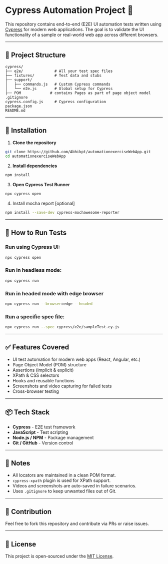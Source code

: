 # Cypress Automation Project 🚀

This repository contains end-to-end (E2E) UI automation tests written using [Cypress](https://www.cypress.io/) for modern web applications. The goal is to validate the UI functionality of a sample or real-world web app across different browsers.

---

## 📂 Project Structure

```
cypress/
├── e2e/              # All your test spec files
├── fixtures/         # Test data and stubs
├── support/
│   ├── commands.js   # Custom Cypress commands
│   └── e2e.js        # Global setup for Cypress
├── POM             # contains Pages as part of page object model 
.gitignore
cypress.config.js     # Cypress configuration
package.json
README.md
````

---

## 🔧 Installation

1. **Clone the repository**
 ```bash
 git clone https://github.com/Abhikpt/automationexerciseWebApp.git
 cd automationexerciseWebApp
````

2. **Install dependencies**

```bash
npm install
```

3. **Open Cypress Test Runner**

```bash
npx cypress open
```

4. Install mocha report [optional]
```bash
npm install --save-dev cypress-mochawesome-reporter

```
---

## 🚀 How to Run Tests

### Run using Cypress UI:

```bash
npx cypress open
```

### Run in headless mode:

```bash
npx cypress run
```

### Run in headed mode with edge browser
```bash
npx cypress run --browser=edge --headed
```

### Run a specific spec file:

```bash
npx cypress run --spec cypress/e2e/sampleTest.cy.js
```

---

## ✅ Features Covered

* UI test automation for modern web apps (React, Angular, etc.)
* Page Object Model (POM) structure
* Assertions (implicit & explicit)
* XPath & CSS selectors
* Hooks and reusable functions
* Screenshots and video capturing for failed tests
* Cross-browser testing

---

## 📦 Tech Stack

* **Cypress** - E2E test framework
* **JavaScript** - Test scripting
* **Node.js / NPM** - Package management
* **Git / GitHub** - Version control

---

## 🧾 Notes

* All locators are maintained in a clean POM format.
* `cypress-xpath` plugin is used for XPath support.
* Videos and screenshots are auto-saved in failure scenarios.
* Uses `.gitignore` to keep unwanted files out of Git.

---




## 🤝 Contribution

Feel free to fork this repository and contribute via PRs or raise issues.

---

## 📄 License

This project is open-sourced under the [MIT License](LICENSE).

```


